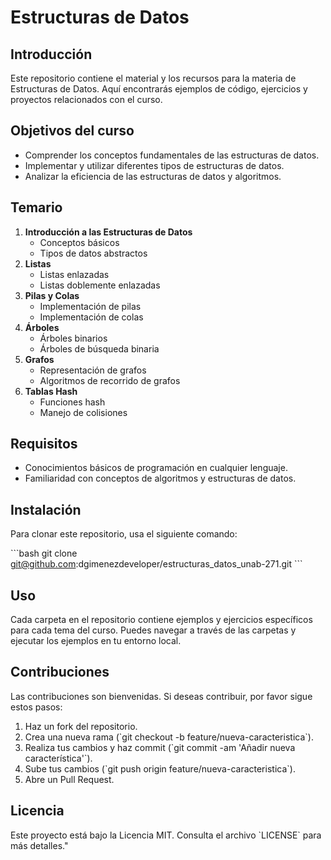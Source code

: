 # Estructuras de Datos

## Introducción
Este repositorio contiene el material y los recursos para la materia de Estructuras de Datos. Aquí encontrarás ejemplos de código, ejercicios y proyectos relacionados con el curso.

## Objetivos del curso
- Comprender los conceptos fundamentales de las estructuras de datos.
- Implementar y utilizar diferentes tipos de estructuras de datos.
- Analizar la eficiencia de las estructuras de datos y algoritmos.

## Temario
1. **Introducción a las Estructuras de Datos**
   - Conceptos básicos
   - Tipos de datos abstractos
2. **Listas**
   - Listas enlazadas
   - Listas doblemente enlazadas
3. **Pilas y Colas**
   - Implementación de pilas
   - Implementación de colas
4. **Árboles**
   - Árboles binarios
   - Árboles de búsqueda binaria
5. **Grafos**
   - Representación de grafos
   - Algoritmos de recorrido de grafos
6. **Tablas Hash**
   - Funciones hash
   - Manejo de colisiones

## Requisitos
- Conocimientos básicos de programación en cualquier lenguaje.
- Familiaridad con conceptos de algoritmos y estructuras de datos.

## Instalación
Para clonar este repositorio, usa el siguiente comando:

\`\`\`bash
git clone git@github.com:dgimenezdeveloper/estructuras_datos_unab-271.git
\`\`\`

## Uso
Cada carpeta en el repositorio contiene ejemplos y ejercicios específicos para cada tema del curso. Puedes navegar a través de las carpetas y ejecutar los ejemplos en tu entorno local.

## Contribuciones
Las contribuciones son bienvenidas. Si deseas contribuir, por favor sigue estos pasos:
1. Haz un fork del repositorio.
2. Crea una nueva rama (\`git checkout -b feature/nueva-caracteristica\`).
3. Realiza tus cambios y haz commit (\`git commit -am 'Añadir nueva característica'\`).
4. Sube tus cambios (\`git push origin feature/nueva-caracteristica\`).
5. Abre un Pull Request.

## Licencia
Este proyecto está bajo la Licencia MIT. Consulta el archivo \`LICENSE\` para más detalles."